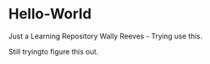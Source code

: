 # Hello-World
Just a Learning Repository
Wally Reeves - Trying use this.

Still tryingto figure this out.

